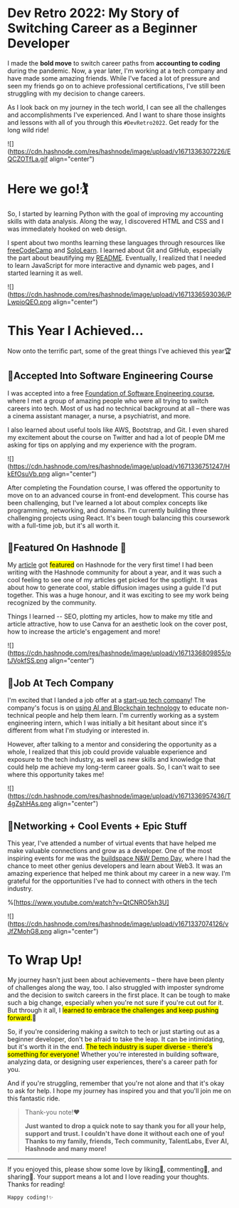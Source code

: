 # Dev Retro 2022: My Story of Switching Career as a Beginner Developer

I made the **bold move** to switch career paths from **accounting to coding** during the pandemic. Now, a year later, I'm working at a tech company and have made some amazing friends. While I've faced a lot of pressure and seen my friends go on to achieve professional certifications, I've still been struggling with my decision to change careers.

As I look back on my journey in the tech world, I can see all the challenges and accomplishments I've experienced. And I want to share those insights and lessons with all of you through this `#DevRetro2022`. Get ready for the long wild ride!

![](https://cdn.hashnode.com/res/hashnode/image/upload/v1671336307226/EQCZOTfLa.gif align="center")

# Here we go!🏌️

So, I started by learning Python with the goal of improving my accounting skills with data analysis. Along the way, I discovered HTML and CSS and I was immediately hooked on web design.

I spent about two months learning these languages through resources like [freeCodeCamp](https://www.freecodecamp.org/) and [SoloLearn](https://www.sololearn.com/). I learned about Git and GitHub, especially the part about beautifying my [README](https://github.com/amirahnasihah). Eventually, I realized that I needed to learn JavaScript for more interactive and dynamic web pages, and I started learning it as well.

![](https://cdn.hashnode.com/res/hashnode/image/upload/v1671336593036/PLwpioQEO.png align="center")

# This Year I Achieved...

Now onto the terrific part, some of the great things I've achieved this year🏆

## 🔸Accepted Into Software Engineering Course

I was accepted into a free [Foundation of Software Engineering course](https://www.talentlabs.org/), where I met a group of amazing people who were all trying to switch careers into tech. Most of us had no technical background at all – there was a cinema assistant manager, a nurse, a psychiatrist, and more.

I also learned about useful tools like AWS, Bootstrap, and Git. I even shared my excitement about the course on Twitter and had a lot of people DM me asking for tips on applying and my experience with the program.

![](https://cdn.hashnode.com/res/hashnode/image/upload/v1671336751247/HkEfOsuVb.png align="center")

After completing the Foundation course, I was offered the opportunity to move on to an advanced course in front-end development. This course has been challenging, but I've learned a lot about complex concepts like programming, networking, and domains. I'm currently building three challenging projects using React. It's been tough balancing this coursework with a full-time job, but it's all worth it.

## 🔸Featured On Hashnode 🎉

My [article](https://amirahnasihah.hashnode.dev/prompt-101-generate-cool-stable-diffusion-images-with-this-guide) got <mark>featured</mark> on Hashnode for the very first time! I had been writing with the Hashnode community for about a year, and it was such a cool feeling to see one of my articles get picked for the spotlight. It was about how to generate cool, stable diffusion images using a guide I'd put together. This was a huge honour, and it was exciting to see my work being recognized by the community.

Things I learned -- SEO, plotting my articles, how to make my title and article attractive, how to use Canva for an aesthetic look on the cover post, how to increase the article's engagement and more!

![](https://cdn.hashnode.com/res/hashnode/image/upload/v1671336809855/ptJVokfSS.png align="center")

## 🔸Job At Tech Company

I'm excited that I landed a job offer at a [start-up tech company](https://www.ever-technologies.com/)! The company's focus is on [using AI and Blockchain technology](https://www.linkedin.com/company/ever-ai-technologies/mycompany/) to educate non-technical people and help them learn. I'm currently working as a system engineering intern, which I was initially a bit hesitant about since it's different from what I'm studying or interested in.

However, after talking to a mentor and considering the opportunity as a whole, I realized that this job could provide valuable experience and exposure to the tech industry, as well as new skills and knowledge that could help me achieve my long-term career goals. So, I can't wait to see where this opportunity takes me!

![](https://cdn.hashnode.com/res/hashnode/image/upload/v1671336957436/T4gZshHAs.png align="center")

## 🔸Networking + Cool Events + Epic Stuff

This year, I've attended a number of virtual events that have helped me make valuable connections and grow as a developer. One of the most inspiring events for me was the [buildspace N&W Demo Day](https://buildspace.so/), where I had the chance to meet other genius developers and learn about Web3. It was an amazing experience that helped me think about my career in a new way. I'm grateful for the opportunities I've had to connect with others in the tech industry.

%[https://www.youtube.com/watch?v=QtCNRO5kh3U] 

![](https://cdn.hashnode.com/res/hashnode/image/upload/v1671337074126/vJfZMohG8.png align="center")

# **To Wrap Up!**

My journey hasn't just been about achievements – there have been plenty of challenges along the way, too. I also struggled with imposter syndrome and the decision to switch careers in the first place. It can be tough to make such a big change, especially when you're not sure if you're cut out for it. But through it all, I <mark>learned to embrace the challenges and keep pushing forward.</mark>💪

So, if you're considering making a switch to tech or just starting out as a beginner developer, don't be afraid to take the leap. It can be intimidating, but it's worth it in the end. <mark>The tech industry is super diverse - there's something for everyone!</mark> Whether you're interested in building software, analyzing data, or designing user experiences, there's a career path for you.

And if you're struggling, remember that you're not alone and that it's okay to ask for help. I hope my journey has inspired you and that you'll join me on this fantastic ride.

> Thank-you note!❤️
> 
> **Just wanted to drop a quick note to say thank you for all your help, support and trust. I couldn't have done it without each one of you! Thanks to my family, friends, Tech community, TalentLabs, Ever AI, Hashnode and many more!**

---

If you enjoyed this, please show some love by liking💖, commenting🤟, and sharing🙌. Your support means a lot and I love reading your thoughts. Thanks for reading!

`Happy coding!✨`